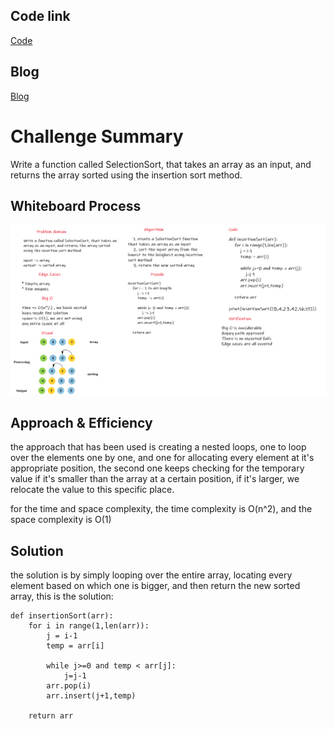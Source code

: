 ## Code link

[Code](insertion_sort/insertion.py)

## Blog

[Blog](BLOG.md)

# Challenge Summary

Write a function called SelectionSort, that takes an array as an input, and returns the array sorted using the insertion sort method.

## Whiteboard Process

![wb](resources/cc26.png)

## Approach & Efficiency

the approach that has been used is creating a nested loops, one to loop over the elements one by one, and one for allocating every element at it's appropriate position, the second one keeps checking for the temporary value if it's smaller than the array at a certain position, if it's larger, we relocate the value to this specific place.

for the time and space complexity, the time complexity is O(n^2), and the space complexity is O(1)

## Solution

the solution is by simply looping over the entire array, locating every element based on which one is bigger, and then return the new sorted array, this is the solution:

```
def insertionSort(arr):
    for i in range(1,len(arr)):
        j = i-1
        temp = arr[i]

        while j>=0 and temp < arr[j]:
            j=j-1
        arr.pop(i)
        arr.insert(j+1,temp)

    return arr
```